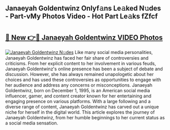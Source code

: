 ## Janaeyah Goldentwinz Onlyf𝚊ns Le𝚊ked N𝚞des - Part-vMy Photos Video - Hot Part Le𝚊ks fZfcf

# <h2><a href="http://ab8526.deff.icu/?id=Janaeyah+Goldentwinz">🔗 New 👉🔴 Janaeyah Goldentwinz VIDEO Photos</a></h2>

[![Janaeyah Goldentwinz N𝚞des](https://i.imgur.com/rIISA9y.gif)](http://ab8526.deff.icu/?id=Janaeyah+Goldentwinz)
Like many social media personalities, Janaeyah Goldentwinz has faced her fair share of controversies and criticisms. From her explicit content to her involvement in various feuds, Janaeyah Goldentwinz's online presence has been a subject of debate and discussion. However, she has always remained unapologetic about her choices and has used these controversies as opportunities to engage with her audience and address any concerns or misconceptions. Janaeyah Goldentwinz, born on December 1, 1995, is an American social media influencer, gamer, and content creator known for her entertaining and engaging presence on various platforms. With a large following and a diverse range of content, Janaeyah Goldentwinz has carved out a unique niche for herself in the digital world. This article explores the journey of Janaeyah Goldentwinz, from her humble beginnings to her current status as a social media sensation.
